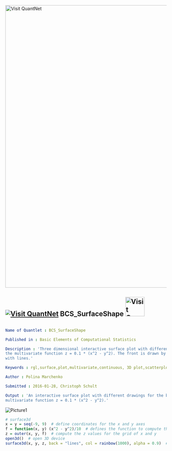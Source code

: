
[<img src="https://github.com/QuantLet/Styleguide-and-FAQ/blob/master/pictures/banner.png" width="880" alt="Visit QuantNet">](http://quantlet.de/index.php?p=info)

## [<img src="https://github.com/QuantLet/Styleguide-and-Validation-procedure/blob/master/pictures/qloqo.png" alt="Visit QuantNet">](http://quantlet.de/) **BCS_SurfaceShape** [<img src="https://github.com/QuantLet/Styleguide-and-Validation-procedure/blob/master/pictures/QN2.png" width="60" alt="Visit QuantNet 2.0">](http://quantlet.de/d3/ia)

```yaml

Name of Quantlet : BCS_SurfaceShape

Published in : Basic Elements of Computational Statistics

Description : 'Three dimensional interactive surface plot with different front and back drawing for
the multivariate function z = 0.1 * (x^2 - y^2). The front is drawn by a solid colour and the back
with lines.'

Keywords : rgl,surface,plot,multivariate,continuous, 3D plot,scatterplot, hyperplane

Author : Polina Marchenko

Submitted : 2016-01-28, Christoph Schult

Output : 'An interactive surface plot with different drawings for the back and front for the
multivariate function z = 0.1 * (x^2 - y^2).'

```

![Picture1](BCS_SurfaceShape.png)


```r
# surface3d
x = y = seq(-9, 9)  # define coordinates for the x and y axes
f = function(x, y) (x^2 - y^2)/10  # defines the function to compute the z values depending on x and y
z = outer(x, y, f)  # compute the z values for the grid of x and y
open3d()  # open 3D device
surface3d(x, y, z, back = "lines", col = rainbow(1000), alpha = 0.9)  # define color and transparency level
```
